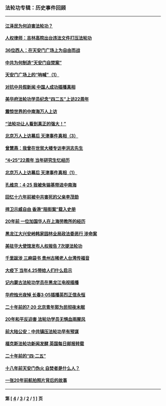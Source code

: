 ### 法轮功专辑：历史事件回顾
---
#### [江泽民为何迫害法轮功？](../../pages/nf5793/n13876324.md?04170430) 
#### [人权律师：吉林高院出台违法文件打压法轮功](../../pages/nf5793/n13825665.md?04170430) 
#### [36位西人：在天安门广场上为自由而战](../../pages/nf5793/n13390029.md?04170430) 
#### [中共为何制造“天安门自焚案”](../../pages/nf5793/n13183270.md?04170430) 
#### [天安门广场上的“呐喊”（1）](../../pages/nf5793/n13105277.md?04170430) 
#### [对抗中共假新闻 中国人成功插播真相](../../pages/nf5793/n12910618.md?04170430) 
#### [美华府法轮功学员纪念“四二五”上访22周年](../../pages/nf5793/n12904445.md?04170430) 
#### [震惊世界的中南海万人上访](../../pages/nf5793/n12903976.md?04170430) 
#### [“法轮功让人看到真正的强大！”](../../pages/nf5793/n12903195.md?04170430) 
#### [北京万人上访幕后 天津事件真相（3）](../../pages/nf5793/n12902807.md?04170430) 
#### [曾慧燕：我曾在世贸大楼专访李洪志先生](../../pages/nf5793/n12898729.md?04170430) 
#### [“4•25”22周年 当年研究生忆经历](../../pages/nf5793/n12894152.md?04170430) 
#### [北京万人上访幕后 天津事件真相（1）](../../pages/nf5793/n12885174.md?04170430) 
#### [孔维京：4·25 我被朱镕基带进中南海](../../pages/nf5793/n12864987.md?04170430) 
#### [回忆十六年前被中共害死的父亲李茂勋](../../pages/nf5793/n12880270.md?04170430) 
#### [捍卫示威自由 香港“阻街案”载入史册](../../pages/nf5793/n12811245.md?04170430) 
#### [20年前 一位加国华人在上海劳教所的经历](../../pages/nf5793/n12707932.md?04170430) 
#### [黑龙江大兴安岭韩家园林业局政法委恶行 涉命案](../../pages/nf5793/n12622815.md?04170430) 
#### [美驻华大使馆发布人权报告 7次提法轮功](../../pages/nf5793/n12520541.md?04170430) 
#### [千里跋涉 三麻袋书 贵州古稀老人台湾传福音](../../pages/nf5793/n12198750.md?04170430) 
#### [大疫下 当年4.25带给人们什么启示](../../pages/nf5793/n12058565.md?04170430) 
#### [记内蒙古法轮功学员在黑龙江电视插播](../../pages/nf5793/n11699194.md?04170430) 
#### [华府烛光夜悼 长春3·05插播英烈正信永恒](../../pages/nf5793/n11397432.md?04170430) 
#### [二十年前的7·20 北京青年郭为民彻夜未眠](../../pages/nf5793/n11354195.md?04170430) 
#### [20年和平反迫害 法轮功学员无惧血雨腥风](../../pages/nf5793/n11348279.md?04170430) 
#### [前大陆公安：中共镇压法轮功早有预谋](../../pages/nf5793/n11352168.md?04170430) 
#### [福克斯法轮功新闻发酵  英国每日邮报转载](../../pages/nf5793/n11285952.md?04170430) 
#### [二十年前的“四·二五”](../../pages/nf5793/n11207639.md?04170430) 
#### [十八年前天安门伪火 自焚者是什么人？](../../pages/nf5793/n10996556.md?04170430) 
#### [一张20年前航拍照片背后的故事](../../pages/nf5793/n10693797.md?04170430) 

---
#### 第 [ [4](./4.md?04170430) / [3](./3.md?04170430) / [2](./2.md?04170430) / [1](./1.md?04170430) ] 页
